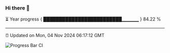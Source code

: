 ### Hi there 👋

⏳ Year progress { █████████████████████████▁▁▁▁▁ } 84.22 %

---

⏰ Updated on Mon, 04 Nov 2024 06:17:12 GMT

![Progress Bar CI](https://github.com/code-lakshay/GitHub-Actions-Demo/workflows/Progress%20Bar%20CI/badge.svg)
